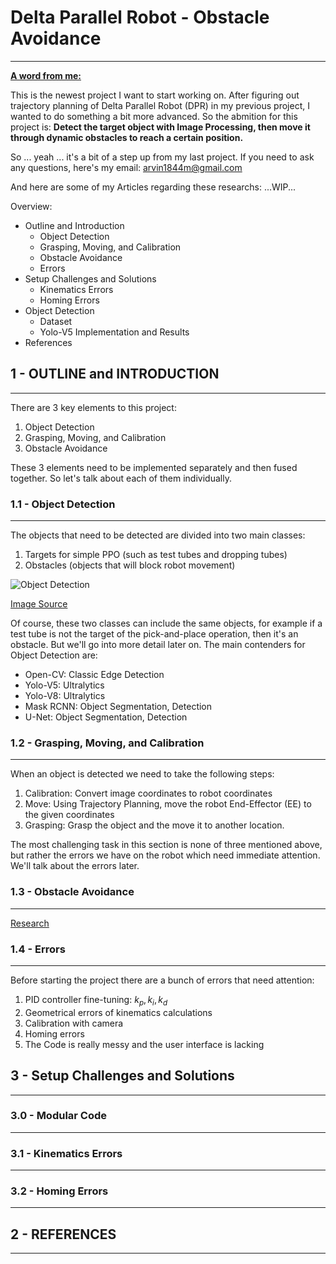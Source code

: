 # Delta Parallel Robot - Obstacle Avoidance
------
<ins>**A word from me:**</ins> 

This is the newest project I want to start working on. After figuring out trajectory planning of Delta Parallel Robot (DPR) in my previous project, I wanted to do something a bit more advanced. So the abmition for this project is:
**Detect the target object with Image Processing, then move it through dynamic obstacles to reach a certain position.**

So ... yeah ... it's a bit of a step up from my last project. If you need to ask any questions, here's my email: 
arvin1844m@gmail.com

And here are some of my Articles regarding these researchs: 
...WIP...

Overview: 
- Outline and Introduction
  - Object Detection
  - Grasping, Moving, and Calibration
  - Obstacle Avoidance
  - Errors
- Setup Challenges and Solutions 
  - Kinematics Errors
  - Homing Errors 
- Object Detection
  - Dataset
  - Yolo-V5 Implementation and Results
- References

## 1 - OUTLINE and INTRODUCTION 
------
There are 3 key elements to this project:

1. Object Detection
2. Grasping, Moving, and Calibration
3. Obstacle Avoidance

These 3 elements need to be implemented separately and then fused together. So let's talk about each of them individually. 


### 1.1 - Object Detection
-------
The objects that need to be detected are divided into two main classes: 

1. Targets for simple PPO (such as test tubes and dropping tubes)
2. Obstacles (objects that will block robot movement)

![Object Detection](https://miro.medium.com/v2/resize:fit:828/format:webp/1*hIp11kgQiIoV6YRESsui7Q.jpeg)

[Image Source](https://towardsdatascience.com/google-object-detection-api-to-detect-brand-logos-fd9e113725d8)

Of course, these two classes can include the same objects, for example if a test tube is not the target of the pick-and-place operation, then it's an obstacle. But we'll go into more detail later on. The main contenders for Object Detection are: 

- Open-CV: Classic Edge Detection
- Yolo-V5: Ultralytics
- Yolo-V8: Ultralytics
- Mask RCNN: Object Segmentation, Detection
- U-Net: Object Segmentation, Detection


### 1.2 - Grasping, Moving, and Calibration
-------
When an object is detected we need to take the following steps: 

1. Calibration: Convert image coordinates to robot coordinates
2. Move: Using Trajectory Planning, move the robot End-Effector (EE) to the given coordinates
3. Grasping: Grasp the object and the move it to another location.

The most challenging task in this section is none of three mentioned above, but rather the errors we have on the robot which need immediate attention. We'll talk about the errors later. 

### 1.3 - Obstacle Avoidance
-------
[Research](https://github.com/ArthasMenethil-A/Delta-Parallel-Robot-PPO-And-Obstacle-Avoidance/tree/main/Research/Obstacle%20Avoidance)

### 1.4 - Errors
-------
Before starting the project there are a bunch of errors that need attention: 

1. PID controller fine-tuning: $k_p, k_i, k_d$
2. Geometrical errors of kinematics calculations 
3. Calibration with camera
4. Homing errors
5. The Code is really messy and the user interface is lacking

## 3 - Setup Challenges and Solutions 
-------

### 3.0 - Modular Code 
-------

### 3.1 - Kinematics Errors
-------


### 3.2 - Homing Errors
-------


## 2 - REFERENCES 
------
